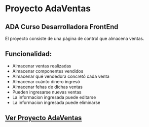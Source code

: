 
# Proyecto AdaVentas

ADA Curso Desarrolladora FrontEnd
-
El proyecto consiste de una página de control que almacena ventas. 
##   Funcionalidad:
 - Almacenar ventas realizadas
 - Almacenar componentes  vendidos
 - Almacenar qué vendedora concretó cada venta
 - Almacenar cuánto dinero ingresó
 - Almacenar fehas de dichas ventas
 - Pueden ingresarse nuevas ventas
 - La informacion ingresada puede editarse 
 - La informacion ingresada puede eliminarse



##  [Ver Proyecto AdaVentas](https://tete-paez.github.io/tp-ventas/)


